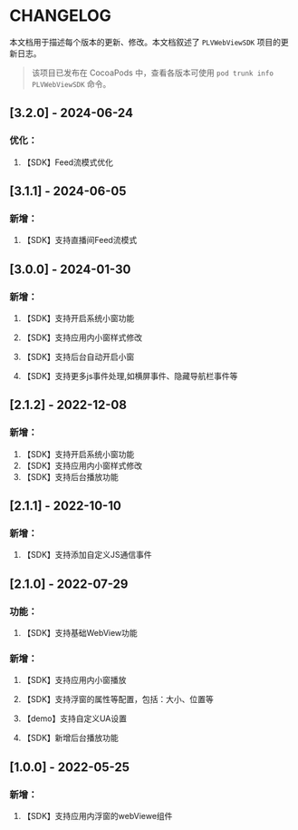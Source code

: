 # CHANGELOG

本文档用于描述每个版本的更新、修改。本文档叙述了 `PLVWebViewSDK` 项目的更新日志。

> 该项目已发布在 CocoaPods 中，查看各版本可使用 `pod trunk info PLVWebViewSDK` 命令。



## [3.2.0] - 2024-06-24

### 优化：

1. 【SDK】Feed流模式优化

## [3.1.1] - 2024-06-05

### 新增：

1. 【SDK】支持直播间Feed流模式

## [3.0.0] - 2024-01-30

### 新增：

1. 【SDK】支持开启系统小窗功能

2. 【SDK】支持应用内小窗样式修改

3. 【SDK】支持后台自动开启小窗

4. 【SDK】支持更多js事件处理,如横屏事件、隐藏导航栏事件等

   

## [2.1.2] - 2022-12-08

### 新增：

1. 【SDK】支持开启系统小窗功能
2. 【SDK】支持应用内小窗样式修改
3. 【SDK】支持后台播放功能



## [2.1.1] - 2022-10-10

### 新增：

1. 【SDK】支持添加自定义JS通信事件



## [2.1.0] - 2022-07-29

### 功能：

1. 【SDK】支持基础WebView功能

### 新增：

1. 【SDK】支持应用内小窗播放

2. 【SDK】支持浮窗的属性等配置，包括：大小、位置等

3. 【demo】支持自定义UA设置

4. 【SDK】新增后台播放功能

   


## [1.0.0] - 2022-05-25

### 新增：

1. 【SDK】支持应用内浮窗的webViewe组件
